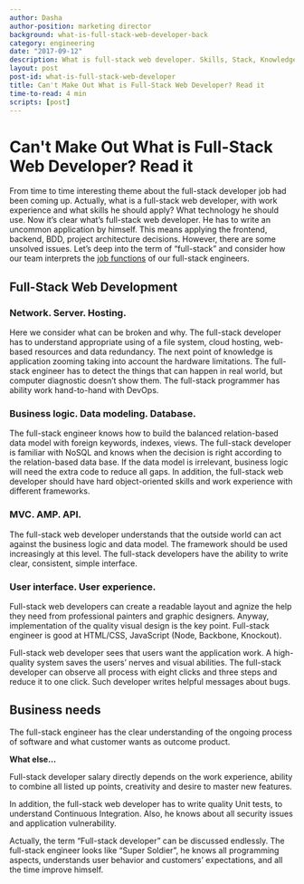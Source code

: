 ```yaml
---
author: Dasha
author-position: marketing director
background: what-is-full-stack-web-developer-back
category: engineering
date: "2017-09-12"
description: What is full-stack web developer. Skills, Stack, Knowledge
layout: post
post-id: what-is-full-stack-web-developer
title: Can't Make Out What is Full-Stack Web Developer? Read it
time-to-read: 4 min
scripts: [post]
---
```


# Can't Make Out What is Full-Stack Web Developer? Read it

From time to time interesting theme about the full-stack developer job had been coming up. Actually, what is a full-stack web developer, with work experience and what skills he should apply? What technology he should use. Now it’s clear what’s full-stack web developer. He has to write an uncommon application by himself. This means applying the frontend, backend, BDD, project architecture decisions. However, there are some unsolved issues. Let’s deep into the term of “full-stack” and consider how our team interprets the [job functions](https://active-bridge.com/services) of our full-stack engineers. 

## Full-Stack Web Development

### Network. Server. Hosting.

Here we consider what can be broken and why. The full-stack developer has to understand appropriate using of a file system, cloud hosting, web-based resources and data redundancy. The next point of knowledge is application zooming taking into account the hardware limitations. The full-stack engineer has to detect the things that can happen in real world, but computer diagnostic doesn’t show them. The full-stack programmer has ability work hand-to-hand with DevOps.

### Business logic. Data modeling. Database.

The full-stack engineer knows how to build the balanced relation-based data model with foreign keywords, indexes, views. The full-stack developer is familiar with NoSQL and knows when the decision is right according to the relation-based data base. If the data model is irrelevant, business logic will need the extra code to reduce all gaps. In addition, the full-stack web developer should have hard object-oriented skills and work experience with different frameworks.  

### MVC. AMP. API.

The full-stack web developer understands that the outside world can act against the business logic and data model. The framework should be used increasingly at this level. The full-stack developers have the ability to write clear, consistent, simple interface.   

### User interface. User experience.

Full-stack web developers can create a readable layout and agnize the help they need from professional painters and graphic designers. Anyway, implementation of the quality visual design is the key point. Full-stack engineer is good at HTML/CSS, JavaScript (Node, Backbone, Knockout).

Full-stack web developer sees that users want the application work. A high-quality system saves the users’ nerves and visual abilities. The full-stack developer can observe all process with eight clicks and three steps and reduce it to one click. Such developer writes helpful messages about bugs.

## Business needs

The full-stack engineer has the clear understanding of the ongoing process of software and what customer wants as outcome product.

**What else…**

Full-stack developer salary directly depends on the work experience, ability to combine all listed up points, creativity and desire to master new features.

In addition, the full-stack web developer has to write quality Unit tests, to understand Continuous Integration. Also, he knows about all security issues and application vulnerability. 

Actually, the term “Full-stack developer” can be discussed endlessly. The full-stack engineer looks like “Super Soldier”,  he knows all programming aspects, understands user behavior and customers’ expectations, and all the time improve himself.   
